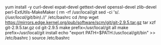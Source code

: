 yum install -y curl-devel expat-devel gettext-devel openssl-devel zlib-devel perl-ExtUtils-MakeMaker
(
    rm -rf /usr/local/git
    sed -ci 's/.*\(\/usr\/local\/git\/bin\).*//' /etc/bashrc
    cd /tmp
    wget https://mirrors.edge.kernel.org/pub/software/scm/git/git-2.9.5.tar.gz
    tar xzf git-2.9.5.tar.gz
    cd git-2.9.5
    make prefix=/usr/local/git all
    make prefix=/usr/local/git install
    echo "export PATH=$PATH:/usr/local/git/bin" >> /etc/bashrc
)
source /etc/bashrc